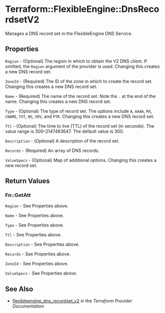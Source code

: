 # Terraform::FlexibleEngine::DnsRecordsetV2

Manages a DNS record set in the FlexibleEngine DNS Service.

## Properties

`Region` - (Optional) The region in which to obtain the V2 DNS client.
If omitted, the `Region` argument of the provider is used.
Changing this creates a new DNS record set.

`ZoneId` - (Required) The ID of the zone in which to create the record set.
Changing this creates a new DNS  record set.

`Name` - (Required) The name of the record set. Note the `.` at the end of the name.
Changing this creates a new DNS record set.

`Type` - (Optional) The type of record set. The options include `A`, `AAAA`, `MX`,
`CNAME`, `TXT`, `NS`, `SRV`, and `PTR`. Changing this creates a new DNS record set.

`Ttl` - (Optional) The time to live (TTL) of the record set (in seconds). The value
range is 300–2147483647. The default value is 300.

`Description` - (Optional) A description of the record set.

`Records` - (Required) An array of DNS records.

`ValueSpecs` - (Optional) Map of additional options. Changing this creates a
new record set.


## Return Values

### Fn::GetAtt

`Region` - See Properties above.

`Name` - See Properties above.

`Type` - See Properties above.

`Ttl` - See Properties above.

`Description` - See Properties above.

`Records` - See Properties above.

`ZoneId` - See Properties above.

`ValueSpecs` - See Properties above.

## See Also

* [flexibleengine_dns_recordset_v2](https://www.terraform.io/docs/providers/flexibleengine/r/dns_recordset_v2.html) in the _Terraform Provider Documentation_